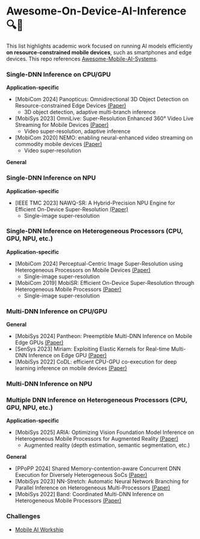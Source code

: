 # Awesome-On-Device-AI-Inference 🔍📲
This list highlights academic work focused on running AI models efficiently **on resource-constrained mobile devices**, such as smartphones and edge devices. This repo references [Awesome-Mobile-AI-Systems](https://github.com/your-org/Awesome-Mobile-AI-Systems).

### Single-DNN Inference on CPU/GPU
**Application-specific**
* [MobiCom 2024] Panopticus: Omnidirectional 3D Object Detection on Resource-constrained Edge Devices [(Paper)](https://arxiv.org/abs/2410.01270)
  * 3D object detection, adaptive multi-branch inference
* [MobiSys 2023] OmniLive: Super-Resolution Enhanced 360° Video Live Streaming for Mobile Devices [(Paper)](https://dl.acm.org/doi/pdf/10.1145/3581791.3596851)
  * Video super-resolution, adaptive inference
* [MobiCom 2020] NEMO: enabling neural-enhanced video streaming on commodity mobile devices [(Paper)](https://dl.acm.org/doi/10.1145/3372224.3419185)
  * Video super-resolution

**General**


### Single-DNN Inference on NPU
**Application-specific**
* [IEEE TMC 2023] NAWQ-SR: A Hybrid-Precision NPU Engine for Efficient On-Device Super-Resolution [(Paper)](https://dl.acm.org/doi/10.1145/3636534.3690698)
  * Single-image super-resolution


### Single-DNN Inference on Heterogeneous Processors (CPU, GPU, NPU, etc.)
**Application-specific**
* [MobiCom 2024] Perceptual-Centric Image Super-Resolution using Heterogeneous Processors on Mobile Devices [(Paper)](https://dl.acm.org/doi/10.1145/3636534.3690698)
  * Single-image super-resolution
* [MobiCom 2019] MobiSR: Efficient On-Device Super-Resolution through Heterogeneous Mobile Processors [(Paper)](https://dl.acm.org/doi/10.1145/3300061.3345455)
  * Single-image super-resolution


### Multi-DNN Inference on CPU/GPU
**General**
* [MobiSys 2024] Pantheon: Preemptible Multi-DNN Inference on Mobile Edge GPUs [(Paper)](https://dl.acm.org/doi/pdf/10.1145/3643832.3661878)
* [SenSys 2023] Miriam: Exploiting Elastic Kernels for Real-time Multi-DNN Inference on Edge GPU [(Paper)](https://dl.acm.org/doi/10.1145/3625687.3625789)
* [MobiSys 2022] CoDL: efficient CPU-GPU co-execution for deep learning inference on mobile devices [(Paper)](https://dl.acm.org/doi/pdf/10.1145/3498361.3538932)

### Multi-DNN Inference on NPU


### Multiple DNN Inference on Heterogeneous Processors (CPU, GPU, NPU, etc.)
**Application-specific**
* [MobiSys 2025] ARIA: Optimizing Vision Foundation Model Inference on Heterogeneous Mobile Processors for Augmented Reality [(Paper)]()
  * Augmented reality (depth estimation, semantic segmentation, etc.)

**General**
* [PPoPP 2024] Shared Memory-contention-aware Concurrent DNN Execution for Diversely Heterogeneous SoCs [(Paper)](https://dl.acm.org/doi/pdf/10.1145/3627535.3638502)
* [MobiSys 2023] NN-Stretch: Automatic Neural Network Branching for Parallel Inference on Heterogeneous Multi-Processors [(Paper)](https://dl.acm.org/doi/pdf/10.1145/3472381.3479910)
* [MobiSys 2022] Band: Coordinated Multi-DNN Inference on Heterogeneous Mobile Processors [(Paper)](https://dl.acm.org/doi/pdf/10.1145/3498361.3538948)

### Challenges
* [Mobile AI Workship](https://ai-benchmark.com/workshops/mai/2025/)
